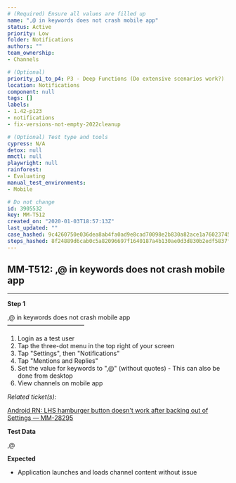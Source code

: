 ```yaml
---
# (Required) Ensure all values are filled up
name: ",@ in keywords does not crash mobile app"
status: Active
priority: Low
folder: Notifications
authors: ""
team_ownership: 
- Channels

# (Optional)
priority_p1_to_p4: P3 - Deep Functions (Do extensive scenarios work?)
location: Notifications
component: null
tags: []
labels: 
- 1.42-p123
- notifications
- fix-versions-not-empty-2022cleanup

# (Optional) Test type and tools
cypress: N/A
detox: null
mmctl: null
playwright: null
rainforest: 
- Evaluating
manual_test_environments: 
- Mobile

# Do not change
id: 3905532
key: MM-T512
created_on: "2020-01-03T18:57:13Z"
last_updated: ""
case_hashed: 9c4260750e036dea8ab4fa0ad9e8cad70098e2b830a82ace1a76023745502dcb264d1efe4f14cb47aad2c0da57191c1f
steps_hashed: 8f24889d6cab0c5a82096697f1640187a4b130ae0d3d830b2edf5837ff3fe1e3b60b3c6012c63530a5a27d3438a6a7bd
---
```


<!-- (Auto-generated) Based on frontmatter's "key" and "name" -->

## MM-T512: ,@ in keywords does not crash mobile app

---

**Step 1**

,@ in keywords does not crash mobile app\
–––––––––––––––––––––––––

1. Login as a test user
2. Tap the three-dot menu in the top right of your screen
3. Tap "Settings", then "Notifications"
4. Tap "Mentions and Replies"
5. Set the value for keywords to ",@" (without quotes) - This can also be done from desktop
6. View channels on mobile app

_Related ticket(s):_

[Android RN: LHS hamburger button doesn't work after backing out of Settings — MM-28295](https://mattermost.atlassian.net/browse/MM-28295)

**Test Data**

,@

**Expected**

- Application launches and loads channel content without issue
